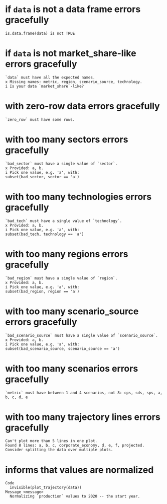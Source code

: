 # if `data` is not a data frame errors gracefully

    is.data.frame(data) is not TRUE

# if `data` is not market_share-like errors gracefully

    `data` must have all the expected names.
    x Missing names: metric, region, scenario_source, technology.
    i Is your data `market_share`-like?

# with zero-row data errors gracefully

    `zero_row` must have some rows.

# with too many sectors errors gracefully

    `bad_sector` must have a single value of `sector`.
    x Provided: a, b.
    i Pick one value, e.g. 'a', with:
    subset(bad_sector, sector == 'a')

# with too many technologies errors gracefully

    `bad_tech` must have a single value of `technology`.
    x Provided: a, b.
    i Pick one value, e.g. 'a', with:
    subset(bad_tech, technology == 'a')

# with too many regions errors gracefully

    `bad_region` must have a single value of `region`.
    x Provided: a, b.
    i Pick one value, e.g. 'a', with:
    subset(bad_region, region == 'a')

# with too many scenario_source errors gracefully

    `bad_scenario_source` must have a single value of `scenario_source`.
    x Provided: a, b.
    i Pick one value, e.g. 'a', with:
    subset(bad_scenario_source, scenario_source == 'a')

# with too many scenarios errors gracefully

    `metric` must have between 1 and 4 scenarios, not 8: cps, sds, sps, a, b, c, d, e

# with too many trajectory lines errors gracefully

    Can't plot more than 5 lines in one plot.
    Found 8 lines: a, b, c, corporate_economy, d, e, f, projected.
    Consider splitting the data over multiple plots.

# informs that values are normalized

    Code
      invisible(plot_trajectory(data))
    Message <message>
      Normalizing `production` values to 2020 -- the start year.

